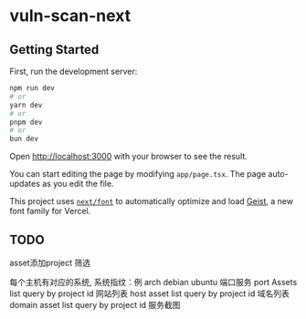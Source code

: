 # vuln-scan-next

## Getting Started

First, run the development server:

```bash
npm run dev
# or
yarn dev
# or
pnpm dev
# or
bun dev
```

Open [http://localhost:3000](http://localhost:3000) with your browser to see the result.

You can start editing the page by modifying `app/page.tsx`. The page auto-updates as you edit the file.

This project uses [`next/font`](https://nextjs.org/docs/app/building-your-application/optimizing/fonts) to automatically optimize and load [Geist](https://vercel.com/font), a new font family for Vercel.

## TODO

asset添加project 筛选

每个主机有对应的系统, 系统指纹：例 arch debian ubuntu
端口服务
port Assets list query by project id
网站列表
host asset list query by project id
域名列表
domain asset list query by project id
服务截图
